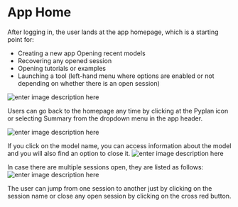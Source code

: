 # **App Home**
After logging in, the user lands at the app homepage, which is a starting point for:

 - Creating a new app Opening recent models 
 - Recovering any opened session 
 - Opening tutorials or examples
 - Launching a tool (left-hand menu where options are enabled or not depending on whether there is an open session)

![enter image description here](http://img.pyplan.org/app%20home.png)

Users can go back to the homepage any time by clicking at the Pyplan icon or selecting Summary from the dropdown menu in the app header.

![enter image description here](http://img.pyplan.org/app%20home-goto.png)

If you click on the model name, you can access information about the model and you will also find an option to close it.
![enter image description here](http://img.pyplan.org/app%20home-model.png)

In case there are multiple sessions open, they are listed as follows:
![enter image description here](http://img.pyplan.org/app%20home-sessions.png)

The user can jump from one session to another just by clicking on the session name or close any open session by clicking on the cross red button.

<!--stackedit_data:
eyJoaXN0b3J5IjpbMTkwMzEzMTE1MSwxMzIwNjMyNDM0LC0xOD
Y5NTAzNzU4LDE5MDE2NDQwNTgsMTYxMTgyOTcwMCwxOTUwODI1
MjY4LC04ODg4MzE2MjgsNjc0MTIxNzMzLC0xMzcyODE4MzYzLD
E5NzExMzU0MjQsMTMzMzE5NTQsLTY4MTM2NTA1LDEyNzg1MDk1
ODBdfQ==
-->